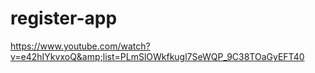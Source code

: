 # register-app
https://www.youtube.com/watch?v=e42hIYkvxoQ&amp;list=PLmSlOWkfkugl7SeWQP_9C38TOaGyEFT40
